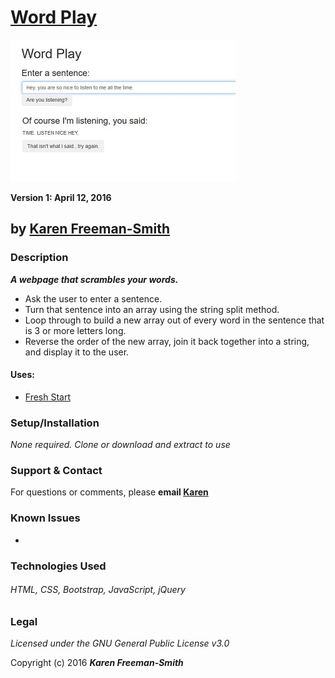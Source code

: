 # [Word Play](http://karenfreemansmith.github.io/wordplay)
![project screenshot](/img/screenshot.jpg)

__Version 1: April 12, 2016__
## by [Karen Freeman-Smith](http://karenfreemansmith.github.io)

### Description
__*A webpage that scrambles your words.*__

  * Ask the user to enter a sentence.
  * Turn that sentence into an array using the string split method.
  * Loop through to build a new array out of every word in the sentence that is 3 or more letters long.
  * Reverse the order of the new array, join it back together into a string, and display it to the user.

#### Uses:
* [Fresh Start](http://karenfreemansmith.github.io/freshstart)

### Setup/Installation
*None required. Clone or download and extract to use*

### Support & Contact
For questions or comments, please __email [Karen](karenfreemansmith@gmail.com)__

### Known Issues
*

### Technologies Used
###### HTML, CSS, Bootstrap, JavaScript, jQuery

### Legal
*Licensed under the GNU General Public License v3.0*

Copyright (c) 2016 **_Karen Freeman-Smith_**
